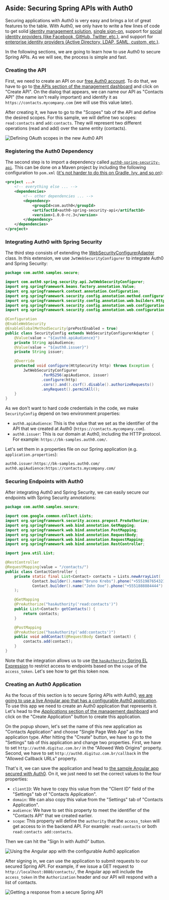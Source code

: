 ## Aside: Securing Spring APIs with Auth0

Securing applications with Auth0 is very easy and brings a lot of great features to the table. With Auth0, we only have to write a few lines of code to get solid [identity management solution](https://auth0.com/user-management),
[single sign-on](https://auth0.com/docs/sso/single-sign-on), support for [social identity providers (like Facebook, GitHub, Twitter, etc.)](https://auth0.com/docs/identityproviders), and support for [enterprise identity providers (Active Directory, LDAP, SAML, custom, etc.)](https://auth0.com/enterprise).

In the following sections, we are going to learn how to use Auth0 to secure Spring APIs. As we will see, the process is simple and fast.

### Creating the API

First, we need to create an API on our <a href="https://auth0.com/signup" data-amp-replace="CLIENT_ID" data-amp-addparams="anonId=CLIENT_ID(cid-scope-cookie-fallback-name)">free Auth0 account</a>. To do that, we have to go to [the APIs section of the management dashboard](https://manage.auth0.com/#/apis) and click on "Create API". On the dialog that appears, we can name our API as "Contacts API" (the name isn't really important) and identify it as `https://contacts.mycompany.com` (we will use this value later).

After creating it, we have to go to the "Scopes" tab of the API and define the desired scopes. For this sample, we will define two scopes: `read:contacts` and `add:contacts`. They will represent two different operations (read and add) over the same entity (contacts).

![Defining OAuth scopes in the new Auth0 API](https://cdn.auth0.com/blog/spring-boot-aside/defining-oauth-scopes.png)

### Registering the Auth0 Dependency

The second step is to import a dependency called [`auth0-spring-security-api`](https://mvnrepository.com/artifact/com.auth0/auth0-spring-security-api). This can be done on a Maven project by including the following configuration to `pom.xml` ([it's not harder to do this on Gradle, Ivy, and so on](https://mvnrepository.com/artifact/com.auth0/auth0-spring-security-api)):

```xml
<project ...>
    <!-- everything else ... -->
    <dependencies>
        <!-- other dependencies ... -->
        <dependency>
            <groupId>com.auth0</groupId>
            <artifactId>auth0-spring-security-api</artifactId>
            <version>1.0.0-rc.3</version>
        </dependency>
    </dependencies>
</project>
```

### Integrating Auth0 with Spring Security

The third step consists of extending the  [WebSecurityConfigurerAdapter](https://docs.spring.io/spring-security/site/docs/current/apidocs/org/springframework/security/config/annotation/web/configuration/WebSecurityConfigurerAdapter.html) class. In this extension, we use `JwtWebSecurityConfigurer` to integrate Auth0 and Spring Security:

```java
package com.auth0.samples.secure;

import com.auth0.spring.security.api.JwtWebSecurityConfigurer;
import org.springframework.beans.factory.annotation.Value;
import org.springframework.context.annotation.Configuration;
import org.springframework.security.config.annotation.method.configuration.EnableGlobalMethodSecurity;
import org.springframework.security.config.annotation.web.builders.HttpSecurity;
import org.springframework.security.config.annotation.web.configuration.EnableWebSecurity;
import org.springframework.security.config.annotation.web.configuration.WebSecurityConfigurerAdapter;

@Configuration
@EnableWebSecurity
@EnableGlobalMethodSecurity(prePostEnabled = true)
public class SecurityConfig extends WebSecurityConfigurerAdapter {
    @Value(value = "${auth0.apiAudience}")
    private String apiAudience;
    @Value(value = "${auth0.issuer}")
    private String issuer;

    @Override
    protected void configure(HttpSecurity http) throws Exception {
        JwtWebSecurityConfigurer
                .forRS256(apiAudience, issuer)
                .configure(http)
                .cors().and().csrf().disable().authorizeRequests()
                .anyRequest().permitAll();
    }
}
```

As we don't want to hard code credentials in the code, we make `SecurityConfig` depend on two environment properties:

- `auth0.apiAudience`: This is the value that we set as the identifier of the API that we created at Auth0 (`https://contacts.mycompany.com`).
- `auth0.issuer`: This is our domain at Auth0, including the HTTP protocol. For example: `https://bk-samples.auth0.com/`.

Let's set them in a properties file on our Spring application (e.g. `application.properties`):

```bash
auth0.issuer:https://bk-samples.auth0.com/
auth0.apiAudience:https://contacts.mycompany.com/
```

### Securing Endpoints with Auth0

After integrating Auth0 and Spring Security, we can easily secure our endpoints with Spring Security annotations:

```java
package com.auth0.samples.secure;

import com.google.common.collect.Lists;
import org.springframework.security.access.prepost.PreAuthorize;
import org.springframework.web.bind.annotation.GetMapping;
import org.springframework.web.bind.annotation.PostMapping;
import org.springframework.web.bind.annotation.RequestBody;
import org.springframework.web.bind.annotation.RequestMapping;
import org.springframework.web.bind.annotation.RestController;

import java.util.List;

@RestController
@RequestMapping(value = "/contacts/")
public class ContactController {
    private static final List<Contact> contacts = Lists.newArrayList(
            Contact.builder().name("Bruno Krebs").phone("+5551987654321").build(),
            Contact.builder().name("John Doe").phone("+5551888884444").build()
    );

    @GetMapping
    @PreAuthorize("hasAuthority('read:contacts')")
    public List<Contact> getContacts() {
        return contacts;
    }

    @PostMapping
    @PreAuthorize("hasAuthority('add:contacts')")
    public void addContact(@RequestBody Contact contact) {
        contacts.add(contact);
    }
}
```

Note that the integration allows us to use [the `hasAuthority` Spring EL Expression](https://docs.spring.io/spring-security/site/docs/current/reference/html/el-access.html) to restrict access to endpoints based on the `scope` of the `access_token`. Let's see how to get this token now.

### Creating an Auth0 Application

As the focus of this section is to secure Spring APIs with Auth0, [we are going to use a live Angular app that has a configurable Auth0 application](http://auth0.digituz.com.br/?clientID=ssII6Fu1qfFI4emuNeXeadMv8iTQn1hJ&domain=bk-samples.auth0.com&audience=https:%2F%2Fcontacts.mycompany.com%2F&scope=read:contacts). To use this app we need to create an Auth0 application that represents it. Let's head to the [_Applications_ section of the management dashboard](https://manage.auth0.com/#/applications) and click on the "Create Application" button to create this application.

On the popup shown, let's set the name of this new application as "Contacts Application" and choose "Single Page Web App" as the application type. After hitting the "Create" button, we have to go to the "Settings" tab of this application and change two properties. First, we have to set `http://auth0.digituz.com.br/` in the "Allowed Web Origins" property. Second, we have to set `http://auth0.digituz.com.br/callback` in the "Allowed Callback URLs" property.

That's it, we can save the application and head to [the sample Angular app secured with Auth0](http://auth0.digituz.com.br/?clientID=ssII6Fu1qfFI4emuNeXeadMv8iTQn1hJ&domain=bk-samples.auth0.com&audience=https:%2F%2Fcontacts.mycompany.com%2F&scope=read:contacts). On it, we just need to set the correct values to the four properties:

- `clientID`: We have to copy this value from the "Client ID" field of the "Settings" tab of "Contacts Application".
- `domain`: We can also copy this value from the "Settings" tab of "Contacts Application".
- `audience`: We have to set this property to meet the identifier of the "Contacts API" that we created earlier.
- `scope`: This property will define the `authority` that the `access_token` will get access to in the backend API. For example: `read:contacts` or both `read:contacts add:contacts`.

Then we can hit the "Sign In with Auth0" button.

![Using the Angular app with the configurable Auth0 application](https://cdn.auth0.com/blog/angular-generic-client/signing-in.png)

After signing in, we can use the application to submit requests to our secured Spring API. For example, if we issue a GET request to `http://localhost:8080/contacts/`, the Angular app will include the `access_token` in the `Authorization` header and our API will respond with a list of contacts.

![Getting a response from a secure Spring API](https://cdn.auth0.com/blog/angular-generic-client/issuing-secured-requests.png)
